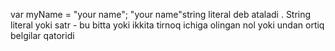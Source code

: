 var myName = "your name";
"your name"string literal deb ataladi . String literal yoki satr - bu bitta yoki ikkita tirnoq ichiga olingan nol yoki undan ortiq belgilar qatoridi